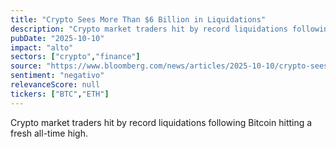 ```yaml
---
title: "Crypto Sees More Than $6 Billion in Liquidations"
description: "Crypto market traders hit by record liquidations following Bitcoin hitting a fresh all-time high."
pubDate: "2025-10-10"
impact: "alto"
sectors: ["crypto","finance"]
source: "https://www.bloomberg.com/news/articles/2025-10-10/crypto-sees-more-than-3-billion-in-liquidations-in-past-hour"
sentiment: "negativo"
relevanceScore: null
tickers: ["BTC","ETH"]
---
```


Crypto market traders hit by record liquidations following Bitcoin hitting a fresh all-time high.
